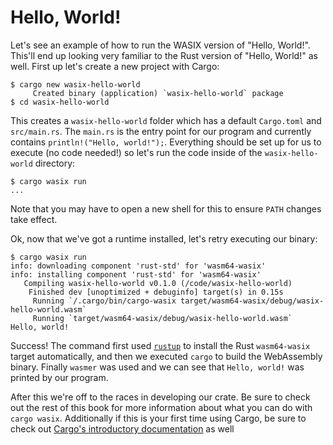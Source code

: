 # Hello, World!

Let's see an example of how to run the WASIX version of "Hello, World!". This'll
end up looking very familiar to the Rust version of "Hello, World!" as well.
First up let's create a new project with Cargo:

```
$ cargo new wasix-hello-world
     Created binary (application) `wasix-hello-world` package
$ cd wasix-hello-world
```

This creates a `wasix-hello-world` folder which has a default `Cargo.toml` and
`src/main.rs`. The `main.rs` is the entry point for our program and currently
contains `println!("Hello, world!");`. Everything should be set up for us to
execute (no code needed!) so let's run the code inside of the `wasix-hello-world`
directory:

```
$ cargo wasix run
...
```

Note that you may have to open a new shell for this to ensure `PATH` changes
take effect.

Ok, now that we've got a runtime installed, let's retry executing our binary:

```
$ cargo wasix run
info: downloading component 'rust-std' for 'wasm64-wasix'
info: installing component 'rust-std' for 'wasm64-wasix'
   Compiling wasix-hello-world v0.1.0 (/code/wasix-hello-world)
    Finished dev [unoptimized + debuginfo] target(s) in 0.15s
     Running `/.cargo/bin/cargo-wasix target/wasm64-wasix/debug/wasix-hello-world.wasm`
     Running `target/wasm64-wasix/debug/wasix-hello-world.wasm`
Hello, world!
```

Success! The command first used
[`rustup`](https://github.com/rust-lang/rustup.rs) to install the Rust
`wasm64-wasix` target automatically, and then we executed `cargo` to build the
WebAssembly binary. Finally `wasmer` was used and we can see that `Hello,
world!` was printed by our program.

After this we're off to the races in developing our crate. Be sure to check out
the rest of this book for more information about what you can do with `cargo
wasix`. Additionally if this is your first time using Cargo, be sure to check
out [Cargo's introductory
documentation](https://doc.rust-lang.org/book/ch01-03-hello-cargo.html) as well
